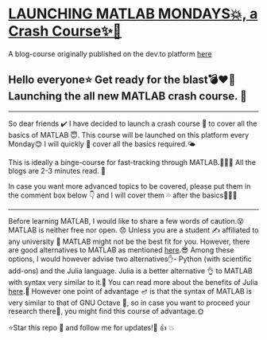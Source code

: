 # [LAUNCHING MATLAB MONDAYS💥, a Crash Course✨🌟](https://dev.to/aatmaj/launching-matlab-mondays-a-crash-course-nb1)

A blog-course originally published on the dev.to platform [here](https://dev.to/aatmaj/launching-matlab-mondays-a-crash-course-nb1) 

Hello everyone⭐ Get ready for the blast💣❤️‍🔥 Launching the all new MATLAB crash course. 💎
---
____

So dear friends ✔️ I have decided to launch a crash course 🧲 to cover all the basics of MATLAB 😇. This course will be launched on this platform every Monday😊 I will quickly 💨 cover all the basics required.🌤️ 

This is ideally a binge-course for fast-tracking through MATLAB.🏃‍♀️🏃 All the blogs are 2-3 minutes read. 🎲

In case you want more advanced topics to be covered, please put them in the comment box below 👇 and I will cover them 💦 after the basics🎈🎈🎈

____
Before learning MATLAB, I would like to share a few words of caution.😵 MATLAB is neither free nor open. 😞 Unless you are a student ✍️ affiliated to any university 🏫 MATLAB might not be the best fit for you. However, there are good alternatives to MATLAB as mentioned [here](https://perso.crans.org/besson/matlab-clones.en.html).😎
Among these options, I would however advise two alternatives✋- Python (with scientific add-ons) and the Julia language. Julia is a better alternative 👌 to MATLAB with syntax very similar to it.🔆 You can read more about the benefits of Julia [here](https://www.linkedin.com/posts/wonderbiz-technologies_julia-programming-language-the-rising-star-activity-6812722852954017793-NDEd).👏 
However one point of advantage 🪔 is that the syntax of MATLAB is very similar to that of GNU Octave 🌈, so in case you want to proceed your research there🥕, you might find this course of advantage.🌞

⭐Star this repo 🤩 and follow me for updates!🙂 👍 💥
